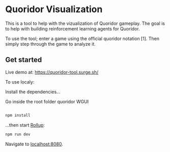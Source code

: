 # Quoridor Visualization

This is a tool to help with the vizualization of Quoridor gameplay. The goal is to help with building reinforcement learning agents for Quoridor.

To use the tool; enter a game using the official quoridor notation [1]. Then simply step through the game to analyze it. 

## Get started

Live demo at: https://quoridor-tool.surge.sh/

To use localy:

Install the dependencies...

Go inside the root folder quoridor WGUI

```bash

npm install
```

...then start [Rollup](https://rollupjs.org):

```bash
npm run dev
```

Navigate to [localhost:8080](http://localhost:8080).
